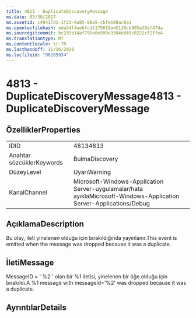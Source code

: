 ```yaml
---
title: 4813 - DuplicateDiscoveryMessage
ms.date: 03/30/2017
ms.assetid: c49417d1-1f21-4a85-88a5-cbfe108ac8a1
ms.openlocfilehash: eda54f4ae6fcd1179019ad5130cb805a38ef47da
ms.sourcegitcommit: bc293b14af795e0e999e3304dd40c0222cf2ffe4
ms.translationtype: MT
ms.contentlocale: tr-TR
ms.lasthandoff: 11/26/2020
ms.locfileid: "96285934"
---
```

# <a name="4813---duplicatediscoverymessage"></a><span data-ttu-id="154e1-102">4813 - DuplicateDiscoveryMessage</span><span class="sxs-lookup"><span data-stu-id="154e1-102">4813 - DuplicateDiscoveryMessage</span></span>

## <a name="properties"></a><span data-ttu-id="154e1-103">Özellikler</span><span class="sxs-lookup"><span data-stu-id="154e1-103">Properties</span></span>  
  
|||  
|-|-|  
|<span data-ttu-id="154e1-104">ID</span><span class="sxs-lookup"><span data-stu-id="154e1-104">ID</span></span>|<span data-ttu-id="154e1-105">4813</span><span class="sxs-lookup"><span data-stu-id="154e1-105">4813</span></span>|  
|<span data-ttu-id="154e1-106">Anahtar sözcükler</span><span class="sxs-lookup"><span data-stu-id="154e1-106">Keywords</span></span>|<span data-ttu-id="154e1-107">Bulma</span><span class="sxs-lookup"><span data-stu-id="154e1-107">Discovery</span></span>|  
|<span data-ttu-id="154e1-108">Düzey</span><span class="sxs-lookup"><span data-stu-id="154e1-108">Level</span></span>|<span data-ttu-id="154e1-109">Uyarı</span><span class="sxs-lookup"><span data-stu-id="154e1-109">Warning</span></span>|  
|<span data-ttu-id="154e1-110">Kanal</span><span class="sxs-lookup"><span data-stu-id="154e1-110">Channel</span></span>|<span data-ttu-id="154e1-111">Microsoft-Windows-Application Server-uygulamalar/hata ayıkla</span><span class="sxs-lookup"><span data-stu-id="154e1-111">Microsoft-Windows-Application Server-Applications/Debug</span></span>|  
  
## <a name="description"></a><span data-ttu-id="154e1-112">Açıklama</span><span class="sxs-lookup"><span data-stu-id="154e1-112">Description</span></span>  

 <span data-ttu-id="154e1-113">Bu olay, ileti yinelenen olduğu için bırakıldığında yayınlanır.</span><span class="sxs-lookup"><span data-stu-id="154e1-113">This event is emitted when the message was dropped because it was a duplicate.</span></span>  
  
## <a name="message"></a><span data-ttu-id="154e1-114">İleti</span><span class="sxs-lookup"><span data-stu-id="154e1-114">Message</span></span>  

 <span data-ttu-id="154e1-115">MessageID = ' %2 ' olan bir %1 iletisi, yinelenen bir öğe olduğu için bırakıldı.</span><span class="sxs-lookup"><span data-stu-id="154e1-115">A %1 message with messageId='%2' was dropped because it was a duplicate.</span></span>  
  
## <a name="details"></a><span data-ttu-id="154e1-116">Ayrıntılar</span><span class="sxs-lookup"><span data-stu-id="154e1-116">Details</span></span>
